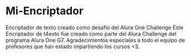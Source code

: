 # Mi-Encriptador
Encriptador de texto creado como desafío del Alura One Challenge
Este Encriptador de t4exto fue creado como parte del Alura Challenge del programa Alura One G7.
Agradecimientos especiales a todo el equipo de profesores que han estado impartiendo los cursos <3.

